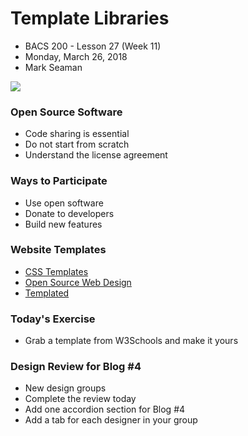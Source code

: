 # Template Libraries
* BACS 200 - Lesson 27 (Week 11)
* Monday, March 26, 2018
* Mark Seaman

![](img/Bear_Logo.png)

### Open Source Software
* Code sharing is essential
* Do not start from scratch
* Understand the license agreement

### Ways to Participate
* Use open software
* Donate to developers
* Build new features

### Website Templates
* [CSS Templates](https://www.w3schools.com/w3css/w3css_templates.asp)
* [Open Source Web Design](http://oswd.org)
* [Templated](http://templated.co)

### Today's Exercise
* Grab a template from W3Schools and make it yours

### Design Review for Blog #4
* New design groups
* Complete the review today
* Add one accordion section for Blog #4
* Add a tab for each designer in your group

